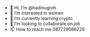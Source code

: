 - 👋 Hi, I’m @hadinugroh
- 👀 I’m interested in women
- 🌱 I’m currently learning crypto
- 💞️ I’m looking to collaborate on job
- 📫 How to reach me 087729086228

<!---
hadinugroh/hadinugroh is a ✨ special ✨ repository because its `README.md` (this file) appears on your GitHub profile.
You can click the Preview link to take a look at your changes.
--->
